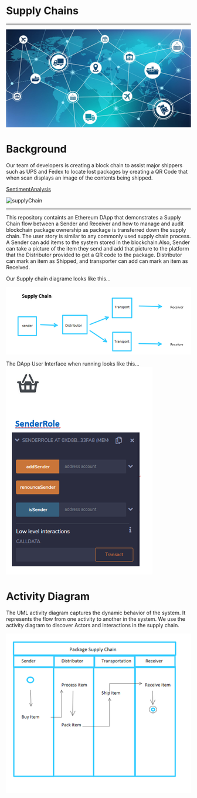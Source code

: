 
# Supply Chains
----
![Supply Image](Images/Image_4.jpeg)
# Background

Our team of developers is creating a block chain to assist major shippers such as UPS and Fedex to locate lost packages by creating a QR Code that when scan displays an image of the contents being shipped.

[SentimentAnalysis](https://github.com/kary2003/LostPackages/blob/main/SentimentAnalysis.ipynb)

![supplyChain](https://user-images.githubusercontent.com/70820754/110362184-3145a280-7ffe-11eb-8e9e-afda1e27f7d6.png)


---
This repository containts an Ethereum DApp that demonstrates a Supply Chain flow between a Sender and Receiver and how to manage and audit blockchain package ownership as package is transferred down the supply chain. The user story is similar to any commonly used supply chain process. A Sender can add items to the system stored in the blockchain.Also, Sender can take a picture of the item they send and add that picture to the platform that the Distributor provided to get a QR code to the package. Distributor can mark an item as Shipped, and transporter can add  can mark an item as Received.

Our Supply chain diagrame looks like this...

![Supply Chain](Images/Image_1.PNG)


The DApp User Interface when running looks like this...
![product overview](Images/Image_5.PNG)

# Activity Diagram

The UML activity diagram captures the dynamic behavior of the system. It represents the flow from one activity to another in the system. We use the activity diagram to discover Actors and interactions in the supply chain.

![Activity Diagram](Images/Image_3.PNG)

